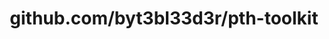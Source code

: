 ---
layout: post
title: github.com/byt3bl33d3r/pth-toolkit
categories: link
tags: [انگلیسی, برنامه‌نویسی]
---